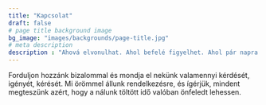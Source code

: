```yaml
---
title: "Kapcsolat"
draft: false
# page title background image
bg_image: "images/backgrounds/page-title.jpg"
# meta description
description : "Ahová elvonulhat. Ahol befelé figyelhet. Ahol pár napra maga mögött hagyhatja a város zaját, a rohanást, a stresszt. Szeretettel várjuk!"
---
```


Forduljon hozzánk bizalommal és mondja el nekünk valamennyi kérdését, igényét, kérését. Mi örömmel állunk rendelkezésre, és ígérjük, mindent megteszünk azért, hogy a nálunk töltött idő valóban önfeledt lehessen.
